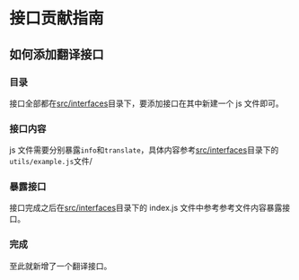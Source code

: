 # 接口贡献指南

## 如何添加翻译接口

### 目录

接口全部都在[src/interfaces](src/interfaces)目录下，要添加接口在其中新建一个 js 文件即可。

### 接口内容

js 文件需要分别暴露`info`和`translate`，具体内容参考[src/interfaces](src/interfaces)目录下的`utils/example.js`文件/

### 暴露接口

接口完成之后在[src/interfaces](src/interfaces)目录下的 index.js 文件中参考参考文件内容暴露接口。

### 完成

至此就新增了一个翻译接口。
